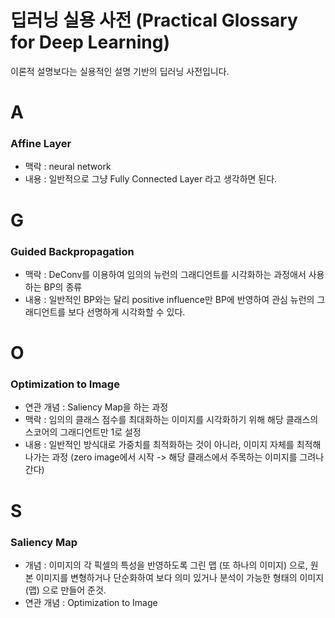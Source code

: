 # 딥러닝 실용 사전 (Practical Glossary for Deep Learning)
이론적 설명보다는 실용적인 설명 기반의 딥러닝 사전입니다.

# A

### Affine Layer
* 맥락 : neural network
* 내용 : 일반적으로 그냥 Fully Connected Layer 라고 생각하면 된다.

# G

### Guided Backpropagation
* 맥락 : DeConv를 이용하여 임의의 뉴런의 그래디언트를 시각화하는 과정애서 사용하는 BP의 종류
* 내용 : 일반적인 BP와는 달리 positive influence만 BP에 반영하여 관심 뉴런의 그래디언트를 보다 선명하게 시각화할 수 있다.

# O

### Optimization to Image
* 연관 개념 : Saliency Map을 하는 과정
* 맥락 : 임의의 클래스 점수를 최대화하는 이미지를 시각화하기 위해 해당 클래스의 스코어의 그래디언트만 1로 설정
* 내용 : 일반적인 방식대로 가중치를 최적화하는 것이 아니라, 이미지 자체를 최적해 나가는 과정 (zero image에서 시작 -> 해당 클래스에서 주목하는 이미지를 그려나간다)

# S

### Saliency Map
* 개념 : 이미지의 각 픽셀의 특성을 반영하도록 그린 맵 (또 하나의 이미지) 으로, 원본 이미지를 변형하거나 단순화하여 보다 의미 있거나 분석이 가능한 형태의 이미지 (맵) 으로 만들어 준것.
* 연관 개념 : Optimization to Image

